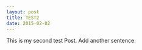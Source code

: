```yaml
---
layout: post
title: TEST2
date: 2015-02-02
---
```


This is my second test Post. Add another sentence.
